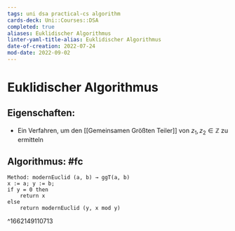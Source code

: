 ```yaml
---
tags: uni dsa practical-cs algorithm
cards-deck: Uni::Courses::DSA
completed: true
aliases: Euklidischer Algorithmus
linter-yaml-title-alias: Euklidischer Algorithmus
date-of-creation: 2022-07-24
mod-date: 2022-09-02
---
```


# Euklidischer Algorithmus

## Eigenschaften:
- Ein Verfahren, um den [[Gemeinsamen Größten Teiler]] von $z_1,z_2\in\mathbb{Z}$ zu ermitteln

## Algorithmus: #fc
```
Method: modernEuclid (a, b) → ggT(a, b)
x := a; y := b;
if y = 0 then
	return x
else
	return modernEuclid (y, x mod y)
```
^1662149110713

